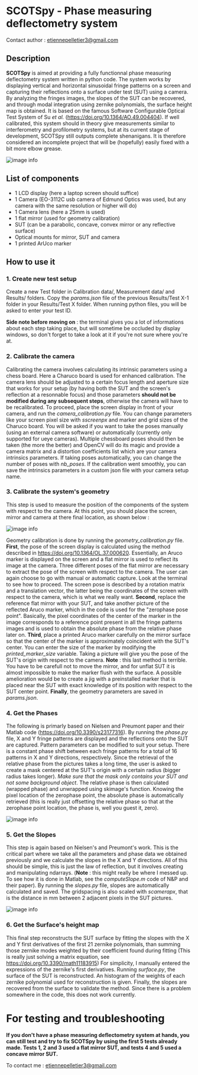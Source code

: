 # SCOTSpy - Phase measuring deflectometry system
Contact author : etiennepelletier3@gmail.com

## Description
**SCOTSpy** is aimed at providing a fully functionnal phase measuring deflectometry system written in python code.
The system works by displaying vertical and horizontal sinusoidal fringe patterns on a screen and capturing their reflections
onto a surface under test (SUT) using a camera. By analyzing the fringes images, the slopes of the SUT can be recovered, and through
modal integration using zernike polynomials, the surface height map is obtained. It is based on the famous Software Configurable Optical Test System of Su *et al.* (https://doi.org/10.1364/AO.49.004404). If well calibrated, this system should in theory give measurements similar to interferometry and profilometry systems, but at its current stage of development, SCOTSpy still outputs complete shenanigans. It is therefore considered an incomplete project that will be (hopefully) easily fixed with a bit more elbow grease.

![image info](Surface.png)

## List of components
- 1 LCD display (here a laptop screen should suffice)
- 1 Camera (EO-3112C usb camera of Edmund Optics was used, but any camera with the same resolution or higher will do)
- 1 Camera lens (here a 25mm is used)
- 1 flat mirror (used for geometry calibration)
- SUT (can be a parabolic, concave, convex mirror or any reflective surface)
- Optical mounts for mirror, SUT and camera
- 1 printed ArUco marker

## How to use it
### 1. Create new test setup
Create a new Test folder in Calibration data/, Measurement data/ and Results/ folders. Copy the *params.json* file of the previous Results/Test X-1 folder in your Results/Test X folder. When running python files, you will be asked to enter your test ID.

**Side note before moving on** : the terminal gives you a lot of informations about each step taking place, but will sometime be occluded by display windows, so don't forget to take a look at it if you're not sure where you're at.

### 2. Calibrate the camera
Calibrating the camera involves calculating its intrinsic parameters using a chess board. Here a Charuco board is used for enhanced calibration. The camera lens should be adjusted to a certain focus length and aperture size that works for your setup (by having both the SUT and the screen's reflection at a resonnable focus) and those parameters **should not be modified during any subsequent steps**, otherwise the camera will have to be recalibrated. To proceed, place the screen display in front of your camera, and run the *camera_calibration.py* file. You can change parameters like your screen pixel size with *sscreenpx* and marker and grid sizes of the Charuco board. You will be asked if you want to take the poses manually (using an external camera software) or automatically (currently only supported for ueye cameras). Multiple chessboard poses should then be taken (the more the better) and OpenCV will do its magic and provide a camera matrix and a distortion coefficients list which are your camera intrinsics parameters. If taking poses automatically, you can change the number of poses with *nb_poses*. If the calibration went smoothly, you can save the intrinsics parameters in a custom json file with your camera setup name.

### 3. Calibrate the system's geometry
This step is used to measure the position of the components of the system with respect to the camera. At this point, you should place the screen, mirror and camera at there final location, as shown below :

![image info](SCOTS_setup.jpg)

Geometry calibration is done by running the *geometry_calibration.py* file.
 **First**, the pose of the screen display is calculated using the method described in https://doi.org/10.1364/OL.37.000620. Essentially, an Aruco marker is displayed on the screen and a flat mirror is used to reflect its image at the camera. Three different poses of the flat mirror are necessary to extract the pose of the screen with respect to the camera. The user can again choose to go with manual or automatic capture. Look at the terminal to see how to proceed. The screen pose is described by a rotation matrix and a translation vector, the latter being the coordinates of the screen with respect to the camera, which is what we really want. **Second**, replace the reference flat mirror with your SUT, and take another picture of the reflected Aruco marker, which in the code is used for the "zerophase pose point". Basically, the pixel coordinates of the center of the marker in the image corresponds to a reference point present in all the fringe patterns images and is used to obtain the absolute phase from the relative phase later on. **Third**, place a printed Aruco marker carefully on the mirror surface so that the center of the marker is approximately coincident with the SUT's center. You can enter the size of the marker by modifying the *printed_marker_size* variable. Taking a picture will give you the pose of the SUT's origin with respect to the camera. **Note** : this last method is terrible. You have to be carefull not to move the mirror, and for unflat SUT it is almost impossible to make the marker flush with the surface. A possible amelioration would be to create a jig with a preinstalled marker that is placed near the SUT with exact knowledge of its position with respect to the SUT center point. **Finally**, the geometry parameters are saved in *params.json*.

### 4. Get the Phases
The following is primarly based on Nielsen and Preumont paper and their Matlab code (https://doi.org/10.3390/s23177316). By running the *phase.py* file, X and Y fringe patterns are displayed and the reflections onto the SUT are captured. Pattern parameters can be modified to suit your setup. There is a constant phase shift between each fringe patterns for a total of 16 patterns in X and Y directions, respectively. Since the retrieval of the relative phase from the pictures takes a long time, the user is asked to create a mask centered at the SUT's origin with a certain radius (bigger radius takes longer). *Make sure that the mask only contains your SUT and not some background object*. The relative phase is then calculated (wrapped phase) and unwrapped using skimage's function. Knowing the pixel location of the zerophase point, the absolute phase is automatically retrieved (this is really just offsetting the relative phase so that at the zerophase point location, the phase is, well you guest it, zero).

![image info](Phases.png)

### 5. Get the Slopes
This step is again based on Nielsen's and Preumont's work.
This is the critical part where we take all the parameters and phase data we obtained previously and we calculate the slopes in the X and Y directions. All of this should be simple, this is just the law of reflection, but it involves creating and manipulating ndarrays.
(**Note** : this might really be where I messed up. To see how it is done in Matlab, see the *computeSlope.m* code of N&P and their paper). By running the *slopes.py* file, slopes are automatically calculated and saved. The gridspacing is also scaled with *scamerapx*, that is the distance in mm between 2 adjacent pixels in the SUT pictures.

![image info](Slopes.png)

### 6. Get the Surface's height map
This final step reconstructs the SUT surface by fitting the slopes with the X and Y first derivatives of the first 21 zernike polynomials, than summing those zernike modes weighted by their coefficient found during fitting (This is really just solving a matrix equation, see https://doi.org/10.3390/math11183915) For simplicity, I manually entered the expressions of the zernike's first derivatives. Running *surface.py*, the surface of the SUT is reconstructed. An histogram of the weights of each zernike polynomial used for reconstruction is given. Finally, the slopes are recovered from the surface to validate the method. Since there is a problem somewhere in the code, this does not work currently.

# For testing and troubleshooting
**If you don't have a phase measuring deflectometry system at hands, you can still test and try to fix SCOTSpy by using the first 5 tests already made. Tests 1, 2 and 3 used a flat mirror SUT, and tests 4 and 5 used a concave mirror SUT.**

To contact me : etiennepelletier3@gmail.com
